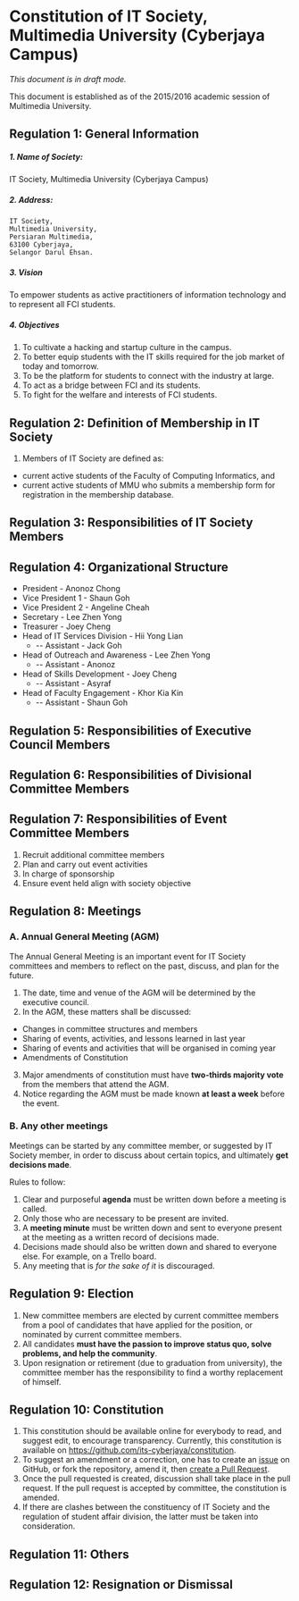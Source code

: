 # Constitution of IT Society, Multimedia University (Cyberjaya Campus)

_This document is in draft mode._

This document is established as of the 2015/2016 academic session of Multimedia University.

## Regulation 1: General Information

##### 1. Name of Society:
IT Society, Multimedia University (Cyberjaya Campus)

##### 2. Address:
```
IT Society,
Multimedia University,
Persiaran Multimedia,
63100 Cyberjaya,
Selangor Darul Ehsan.
```
##### 3. Vision
To empower students as active practitioners of information technology and to represent all FCI students.

##### 4. Objectives
  1. To cultivate a hacking and startup culture in the campus.
  2. To better equip students with the IT skills required for the job market of today and tomorrow.
  3. To be the platform for students to connect with the industry at large.
  4. To act as a bridge between FCI and its students.
  5. To fight for the welfare and interests of FCI students.


## Regulation 2: Definition of Membership in IT Society

1. Members of IT Society are defined as:
  * current active students of the Faculty of Computing Informatics, and
  * current active students of MMU who submits a membership form for registration in the membership database.

## Regulation 3: Responsibilities of IT Society Members

## Regulation 4: Organizational Structure
* President - Anonoz Chong
* Vice President 1 - Shaun Goh
* Vice President 2 - Angeline Cheah
* Secretary - Lee Zhen Yong
* Treasurer - Joey Cheng
* Head of IT Services Division - Hii Yong Lian
  * -- Assistant - Jack Goh
* Head of Outreach and Awareness - Lee Zhen Yong
  * -- Assistant - Anonoz
* Head of Skills Development - Joey Cheng
  * -- Assistant - Asyraf
* Head of Faculty Engagement - Khor Kia Kin
  * -- Assistant - Shaun Goh

## Regulation 5: Responsibilities of Executive Council Members

## Regulation 6: Responsibilities of Divisional Committee Members

## Regulation 7: Responsibilities of Event Committee Members
1. Recruit additional committee members
2. Plan and carry out event activities
3. In charge of sponsorship
4. Ensure event held align with society objective

## Regulation 8: Meetings

### A. Annual General Meeting (AGM)

The Annual General Meeting is an important event for IT Society committees and members to reflect on the past, discuss, and plan for the future. 

1. The date, time and venue of the AGM will be determined by the executive council.
2. In the AGM, these matters shall be discussed:
  - Changes in committee structures and members
  - Sharing of events, activities, and lessons learned in last year
  - Sharing of events and activities that will be organised in coming year
  - Amendments of Constitution
3. Major amendments of constitution must have **two-thirds majority vote** from the members that attend the AGM.
4. Notice regarding the AGM must be made known **at least a week** before the event.

### B. Any other meetings

Meetings can be started by any committee member, or suggested by IT Society member, in order to discuss about certain topics, and ultimately **get decisions made**.

Rules to follow:

1. Clear and purposeful **agenda** must be written down before a meeting is called.
2. Only those who are necessary to be present are invited.
3. A **meeting minute** must be written down and sent to everyone present at the meeting as a written record of decisions made.
4. Decisions made should also be written down and shared to everyone else. For example, on a Trello board.
5. Any meeting that is _for the sake of it_ is discouraged.

## Regulation 9: Election

1. New committee members are elected by current committee members from a pool of candidates that have applied for the position, or nominated by current committee members.
2. All candidates **must have the passion to improve status quo, solve problems, and help the community**.
3. Upon resignation or retirement (due to graduation from university), the committee member has the responsibility to find a worthy replacement of himself.

## Regulation 10: Constitution

1. This constitution should be available online for everybody to read, and suggest edit, to encourage transparency. Currently, this constitution is available on <https://github.com/its-cyberjaya/constitution>.
2. To suggest an amendment or a correction, one has to create an [issue](https://github.com/its-cyberjaya/constitution/issues) on GitHub, or fork the repository, amend it, then [create a Pull Request](https://github.com/its-cyberjaya/constitution/pulls).
3. Once the pull requested is created, discussion shall take place in the pull request. If the pull request is accepted by committee, the constitution is amended.
4. If there are clashes between the constituency of IT Society and the regulation of student affair division, the latter must be taken into consideration.

## Regulation 11: Others

## Regulation 12: Resignation or Dismissal

